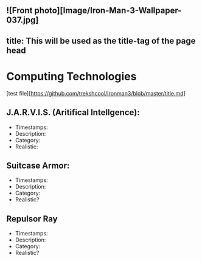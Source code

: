 ![Front photo][Image/Iron-Man-3-Wallpaper-037.jpg]
---
title: This will be used as the title-tag of the page head
---
 
Computing Technologies
=====
[test file][https://github.com/trekshcool/Ironman3/blob/master/title.md]

## J.A.R.V.I.S. (Aritifical Intellgence):
- Timestamps: 
- Description: 
- Category: 
- Realistic: 

## Suitcase Armor:
- Timestamps: 
- Description: 
- Category: 
- Realistic?

## Repulsor Ray
- Timestamps: 
- Description: 
- Category: 
- Realistic? 

